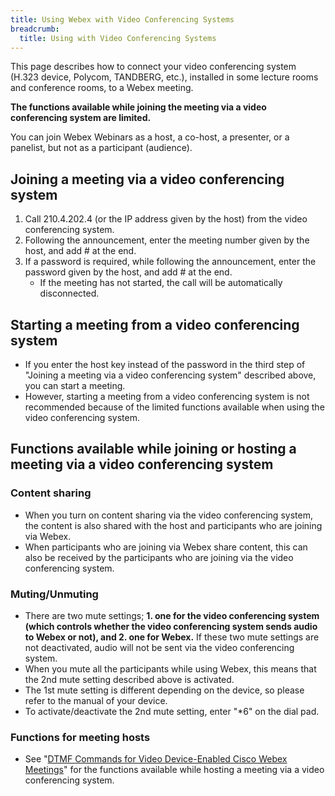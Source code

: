 ```yaml
---
title: Using Webex with Video Conferencing Systems
breadcrumb:
  title: Using with Video Conferencing Systems
---
```


This page describes how to connect your video conferencing system (H.323 device, Polycom, TANDBERG, etc.), installed in some lecture rooms and conference rooms, to a Webex meeting.  

**The functions available while joining the meeting via a video conferencing system are limited.**  

You can join Webex Webinars as a host, a co-host, a presenter, or a panelist, but not as a participant (audience).  

## Joining a meeting via a video conferencing system  

1. Call 210.4.202.4 (or the IP address given by the host) from the video conferencing system.  
1. Following the announcement, enter the meeting number given by the host, and add # at the end.  
1. If a password is required, while following the announcement, enter the password given by the host, and add # at the end.  
   * If the meeting has not started, the call will be automatically disconnected.  


## Starting a meeting from a video conferencing system  

* If you enter the host key instead of the password in the third step of "Joining a meeting via a video conferencing system" described above, you can start a meeting.  
* However, starting a meeting from a video conferencing system is not recommended because of the limited functions available when using the video conferencing system.  


## Functions available while joining or hosting a meeting via a video conferencing system  

### Content sharing  

* When you turn on content sharing via the video conferencing system, the content is also shared with the host and participants who are joining via Webex.  
* When participants who are joining via Webex share content, this can also be received by the participants who are joining via the video conferencing system.  

### Muting/Unmuting  

* There are two mute settings; **1. one for the video conferencing system (which controls whether the video conferencing system sends audio to Webex or not), and 2. one for Webex.** If these two mute settings are not deactivated, audio will not be sent via the video conferencing system.  
* When you mute all the participants while using Webex, this means that the 2nd mute setting described above is activated.  
* The 1st mute setting is different depending on the device, so please refer to the manual of your device.  
* To activate/deactivate the 2nd mute setting, enter "*6" on the dial pad.  

### Functions for meeting hosts  

* See "[DTMF Commands for Video Device-Enabled Cisco Webex Meetings](https://help.webex.com/en-us/article/nli1uz4/)" for the functions available while hosting a meeting via a video conferencing system.  
